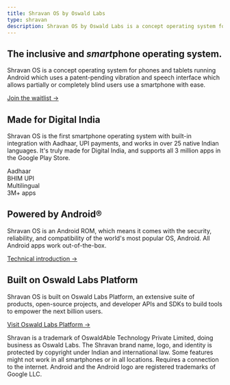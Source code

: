 ```yaml
---
title: Shravan OS by Oswald Labs
type: shravan
description: Shravan OS by Oswald Labs is a concept operating system for phones and tablets which allows partially or completely blind users use a smartphone with ease.
---
```


<section class="hero">
	<div class="container">
		<div class="row justify-content-center text-md-center">
			<div class="col-md-6">
				<h1>The inclusive and <em>smart</em>phone operating system.</h1>
				<p class="intro-para">Shravan OS is a concept operating system for phones and tablets running Android which uses a patent-pending vibration and speech interface which allows partially or completely blind users use a smartphone with ease.</p>
				<div>
					<a href="https://eepurl.com/clrg1n" class="btn btn-danger">Join the waitlist &rarr;</a>
				</div>
			</div>
		</div>
	</div>
</section>
<section>
	<div class="container">
		<div class="row">
			<div class="col-md-6">
				<h2>Made for Digital India</h2>
				<p class="mt-4 mb-5">Shravan OS is the first smartphone operating system with built-in integration with Aadhaar, UPI payments, and works in over 25 native Indian languages. It's truly made for Digital India, and supports all 3 million apps in the Google Play Store.</p>
				<div class="row text-center justify-content-center">
					<div class="col-6 col-md-3">
						<i class="fas fa-fingerprint fa-2x text-muted mb-3"></i>
						<div>Aadhaar</div>
					</div>
					<div class="col-6 col-md-3">
						<i class="fas fa-rupee-sign fa-2x text-muted mb-3"></i>
						<div>BHIM UPI</div>
					</div>
					<div class="col-6 col-md-3 mt-4 mt-md-0">
						<i class="fas fa-language fa-2x text-muted mb-3"></i>
						<div>Multilingual</div>
					</div>
					<div class="col-6 col-md-3 mt-4 mt-md-0">
						<i class="fab fa-google-play fa-2x text-muted mb-3"></i>
						<div>3M+ apps</div>
					</div>
				</div>
			</div>
			<div class="col-md-6">
				<div class="fixedbox" style="background-image: url('https://source.unsplash.com/SCbBrkNiqmo/720x420')"></div>
			</div>
		</div>
	</div>
</section>
<section class="bg-light-1">
	<div class="container">
		<div class="row">
			<div class="col-md pr-md-5">
				<h2>Powered by Android&reg;</h2>
				<p class="intro-para">Shravan OS is an Android ROM, which means it comes with the security, reliability, and compatibility of the world's most popular OS, Android. All Android apps work out-of-the-box.</p>
				<div>
					<a href="https://static.oswaldlabs.com/shravan-os-layers.png" class="btn btn-danger">Technical introduction &rarr;</a>
				</div>
			</div>
			<div class="col-md pl-md-5 mt-5 mt-md-0">
				<h2>Built on Oswald Labs Platform</h2>
				<p class="intro-para">Shravan OS is built on Oswald Labs Platform, an extensive suite of products, open-source projects, and developer APIs and SDKs to build tools to empower the next billion users.</p>
				<div>
					<a href="/platform/" class="btn btn-danger">Visit Oswald Labs Platform &rarr;</a>
				</div>
			</div>
		</div>
	</div>
</section>
<section class="pb-4 pt-4 pt-md-5">
	<div class="container">
		<div class="disclaimer small text-muted">
			<p>Shravan is a trademark of OswaldAble Technology Private Limited, doing business as Oswald Labs. The Shravan brand name, logo, and identity is protected by copyright under Indian and international law. Some features might not work in all smartphones or in all locations. Requires a connection to the internet. Android and the Android logo are registered trademarks of Google LLC.</p>
		</div>
	</div>
</section>